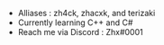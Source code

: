 - Alliases : zh4ck, zhacxk, and terizaki
- Currently learning C++ and C#
- Reach me via Discord : Zhx#0001
